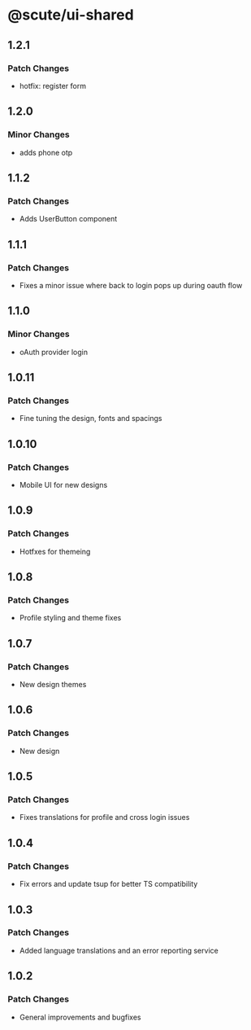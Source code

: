 # @scute/ui-shared

## 1.2.1

### Patch Changes

- hotfix: register form

## 1.2.0

### Minor Changes

- adds phone otp

## 1.1.2

### Patch Changes

- Adds UserButton component

## 1.1.1

### Patch Changes

- Fixes a minor issue where back to login pops up during oauth flow

## 1.1.0

### Minor Changes

- oAuth provider login

## 1.0.11

### Patch Changes

- Fine tuning the design, fonts and spacings

## 1.0.10

### Patch Changes

- Mobile UI for new designs

## 1.0.9

### Patch Changes

- Hotfxes for themeing

## 1.0.8

### Patch Changes

- Profile styling and theme fixes

## 1.0.7

### Patch Changes

- New design themes

## 1.0.6

### Patch Changes

- New design

## 1.0.5

### Patch Changes

- Fixes translations for profile and cross login issues

## 1.0.4

### Patch Changes

- Fix errors and update tsup for better TS compatibility

## 1.0.3

### Patch Changes

- Added language translations and an error reporting service

## 1.0.2

### Patch Changes

- General improvements and bugfixes
